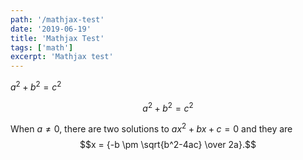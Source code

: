 ```yaml
---
path: '/mathjax-test'
date: '2019-06-19'
title: 'Mathjax Test'
tags: ['math']
excerpt: 'Mathjax test'
---
```


$a^2 + b^2 = c^2$

$$
a^2 + b^2 = c^2
$$

When $a \ne 0$, there are two solutions to $ax^2 + bx + c = 0$ and they are
$$x = {-b \pm \sqrt{b^2-4ac} \over 2a}.$$